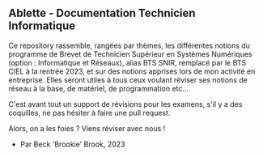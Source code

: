 ## Ablette - Documentation Technicien Informatique

Ce repository rassemble, rangées par thèmes, les différentes notions du programme de Brevet de Technicien Supérieur en Systèmes Numériques (option : Informatique et Réseaux), alias BTS SNIR, remplacé par le BTS CIEL à la rentrée 2023, et sur des notions apprises lors de mon activité en entreprise. Elles seront utiles à tous ceux voulant réviser ses notions de réseau à la base, de matériel, de programmation etc...

C'est avant tout un support de révisions pour les examens, s'il y a des coquilles, ne pas hésiter à faire une pull request. 

Alors, on a les foies ?  Viens réviser avec nous !

- Par Beck 'Brookie' Brook, 2023